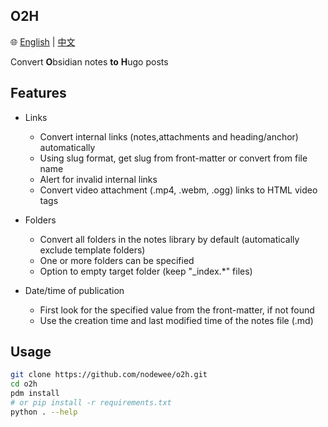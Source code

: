 ## O2H

🌐 [English](README.md) | [中文](README_zh.md)

Convert **O**bsidian notes **to** **H**ugo posts

## Features

- Links
  - Convert internal links (notes,attachments and heading/anchor) automatically
  - Using slug format, get slug from front-matter or convert from file name
  - Alert for invalid internal links
  - Convert video attachment (.mp4, .webm, .ogg) links to HTML video tags

- Folders
  - Convert all folders in the notes library by default (automatically exclude template folders)
  - One or more folders can be specified
  - Option to empty target folder (keep "_index.*" files)

- Date/time of publication
  - First look for the specified value from the front-matter, if not found
  - Use the creation time and last modified time of the notes file (.md)

## Usage

```sh
git clone https://github.com/nodewee/o2h.git
cd o2h
pdm install
# or pip install -r requirements.txt
python . --help
```
